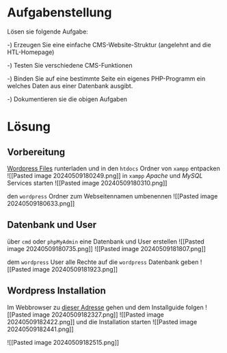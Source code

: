 # Aufgabenstellung
Lösen sie folgende Aufgabe:

-) Erzeugen Sie eine einfache CMS-Website-Struktur (angelehnt and die HTL-Homepage)

-) Testen Sie verschiedene CMS-Funktionen

-) Binden Sie auf eine bestimmte Seite ein eigenes PHP-Programm ein welches Daten aus einer Datenbank ausgibt.

-) Dokumentieren sie die obigen Aufgaben

# Lösung

## Vorbereitung
[Wordpress Files](https://wordpress.org/download/) runterladen und in den `htdocs` Ordner von `xampp` entpacken
![[Pasted image 20240509180249.png]]
in `xampp` *Apache* und *MySQL* Services starten
![[Pasted image 20240509180310.png]]

den `wordpress` Ordner zum Webseitennamen umbenennen
![[Pasted image 20240509180633.png]]

## Datenbank und User
über `cmd` oder `phpMyAdmin` eine Datenbank und User erstellen
![[Pasted image 20240509180735.png]]
![[Pasted image 20240509181807.png]]

dem `wordpress` User alle Rechte auf die `wordpress` Datenbank geben
![[Pasted image 20240509181923.png]]


## Wordpress Installation
Im Webbrowser zu [dieser Adresse](http://localhost:80/htl-nachbau/wp-admin/setup-config.php) gehen und dem Installguide folgen
![[Pasted image 20240509182327.png]]
![[Pasted image 20240509182422.png]]
und die Installation starten
![[Pasted image 20240509182441.png]]

![[Pasted image 20240509182515.png]]
